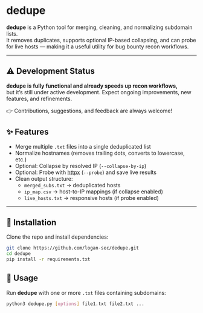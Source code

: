 # dedupe

**dedupe** is a Python tool for merging, cleaning, and normalizing subdomain lists.  
It removes duplicates, supports optional IP-based collapsing, and can probe for live hosts — making it a useful utility for bug bounty recon workflows.  

---

## ⚠️ Development Status

**dedupe is fully functional and already speeds up recon workflows,**  
but it’s still under active development. Expect ongoing improvements, new features, and refinements.  

👉 Contributions, suggestions, and feedback are always welcome!

## ✨ Features
- Merge multiple `.txt` files into a single deduplicated list  
- Normalize hostnames (removes trailing dots, converts to lowercase, etc.)  
- Optional: Collapse by resolved IP (`--collapse-by-ip`)  
- Optional: Probe with [httpx](https://github.com/projectdiscovery/httpx) (`--probe`) and save live results  
- Clean output structure:  
  - `merged_subs.txt` → deduplicated hosts  
  - `ip_map.csv` → host-to-IP mappings (if collapse enabled)  
  - `live_hosts.txt` → responsive hosts (if probe enabled)  

---

## 🚀 Installation
Clone the repo and install dependencies:

```bash
git clone https://github.com/logan-sec/dedupe.git
cd dedupe
pip install -r requirements.txt
```
## 🔧 Usage

Run **dedupe** with one or more `.txt` files containing subdomains:

```bash
python3 dedupe.py [options] file1.txt file2.txt ...
